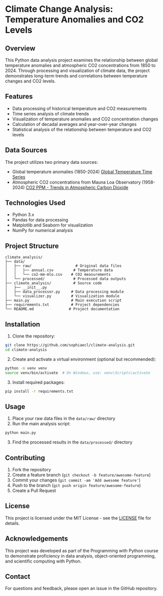 # Climate Change Analysis: Temperature Anomalies and CO2 Levels

## Overview
This Python data analysis project examines the relationship between global temperature anomalies and atmospheric CO2 concentrations from 1850 to 2024. Through processing and visualization of climate data, the project demonstrates long-term trends and correlations between temperature changes and CO2 levels.

## Features
- Data processing of historical temperature and CO2 measurements
- Time series analysis of climate trends
- Visualization of temperature anomalies and CO2 concentration changes
- Calculation of decadal averages and year-over-year changes
- Statistical analysis of the relationship between temperature and CO2 levels

## Data Sources
The project utilizes two primary data sources:
- Global temperature anomalies (1850-2024)
  [Global Temperature Time Series](https://github.com/datasets/global-temp)
- Atmospheric CO2 concentrations from Mauna Loa Observatory (1958-2024)
  [CO2 PPM - Trends in Atmospheric Carbon Dioxide](https://github.com/datasets/co2-ppm)

## Technologies Used
- Python 3.x
- Pandas for data processing
- Matplotlib and Seaborn for visualization
- NumPy for numerical analysis

## Project Structure
```
climate_analysis/
├── data/
│   ├── raw/                    # Original data files
│   │   ├── annual.csv         # Temperature data
│   │   └── co2-mm-mlo.csv    # CO2 measurements
│   └── processed/             # Processed data outputs
├── climate_analysis/          # Source code
│   ├── __init__.py
│   ├── data_processor.py     # Data processing module
│   └── visualizer.py         # Visualization module
├── main.py                   # Main execution script
├── requirements.txt          # Project dependencies
└── README.md                # Project documentation
```

## Installation

1. Clone the repository:
```bash
git clone https://github.com/sophiaecl/climate-analysis.git
cd climate-analysis
```

2. Create and activate a virtual environment (optional but recommended):
```bash
python -m venv venv
source venv/bin/activate  # On Windows, use: venv\Scripts\activate
```

3. Install required packages:
```bash
pip install -r requirements.txt
```

## Usage

1. Place your raw data files in the `data/raw/` directory
2. Run the main analysis script:
```bash
python main.py
```

3. Find the processed results in the `data/processed/` directory

## Contributing
1. Fork the repository
2. Create a feature branch (`git checkout -b feature/awesome-feature`)
3. Commit your changes (`git commit -am 'Add awesome feature'`)
4. Push to the branch (`git push origin feature/awesome-feature`)
5. Create a Pull Request

## License
This project is licensed under the MIT License - see the [LICENSE](LICENSE) file for details.

## Acknowledgements
This project was developed as part of the Programming with Python course to demonstrate proficiency in data analysis, object-oriented programming, and scientific computing with Python.

## Contact
For questions and feedback, please open an issue in the GitHub repository.
